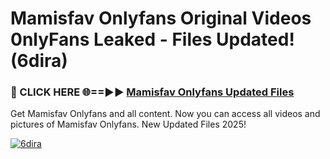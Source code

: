 # Mamisfav Onlyfans Original Videos 0nlyFans Leaked - Files Updated! (6dira)

<h3>🔴 CLICK HERE 🌐==►► <a href="https://tinyurl.com/ehrbuxhb" rel="nofollow">Mamisfav Onlyfans Updated Files</a></h3>

Get Mamisfav Onlyfans and all content. Now you can access all videos and pictures of Mamisfav Onlyfans. New Updated Files 2025!

[![6dira](https://i.imgur.com/lVYEuWS.gif)](https://tinyurl.com/ehrbuxhb)
